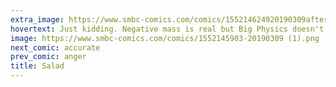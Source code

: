 ```yaml
---
extra_image: https://www.smbc-comics.com/comics/155214624920190309after (1).png
hovertext: Just kidding. Negative mass is real but Big Physics doesn't want to harm the oil lobby. It's all in my 87 part youtube series about...
image: https://www.smbc-comics.com/comics/1552145903-20190309 (1).png
next_comic: accurate
prev_comic: anger
title: Salad
---
```


